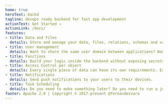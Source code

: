 ```yaml
---
home: true
heroText: backd
tagline: devops ready backend for fast app development
actionText: Get Started →
actionLink: /docs/
features:
- title: Data and Files
  details: Store and manage your data, files, relations, schemas and validations. Subcribe to receive real-time updates when data objects change.
- title: User management
  details: Want to share the same user domain between applications? Want different domains to just one app? Organize your user by groups.
- title: Functions 
  details: Build your logic inside the backend without exposing secrets or logic on the client code.
- title: Access Control per object
  details: Every single piece of data can have its own requirements. Easily define who and what can be read, write, delete, etc.  
- title: Notifications 
  details: Send push notifications to your users to their devices.
- title: Task Scheduling
  details: Do you need to make something later? Do you need to run a job every day, run some function for your users?
footer: Apache 2.0 | Copyright © 2017-present @fernandezvara
---
```

